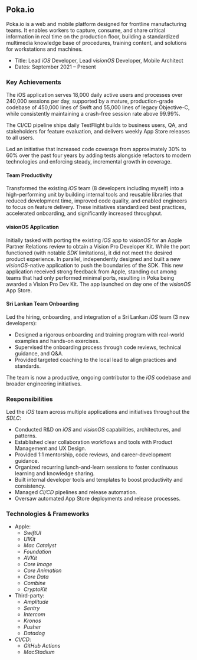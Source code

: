 ## Poka.io

Poka.io is a web and mobile platform designed for frontline manufacturing teams. It enables workers to capture, consume, and share critical information in real time on the production floor, building a standardized multimedia knowledge base of procedures, training content, and solutions for workstations and machines.

- Title: Lead *iOS* Developer, Lead *visionOS* Developer, Mobile Architect
- Dates: September 2021 – Present

### Key Achievements

The iOS application serves 18,000 daily active users and processes over 240,000 sessions per day, supported by a mature, production-grade codebase of 450,000 lines of Swift and 55,000 lines of legacy Objective-C, while consistently maintaining a crash-free session rate above 99.99%.

The CI/CD pipeline ships daily TestFlight builds to business users, QA, and stakeholders for feature evaluation, and delivers weekly App Store releases to all users.

Led an initiative that increased code coverage from approximately 30% to 60% over the past four years by adding tests alongside refactors to modern technologies and enforcing steady, incremental growth in coverage.

#### Team Productivity

Transformed the existing *iOS* team (8 developers including myself) into a high-performing unit by building internal tools and reusable libraries that reduced development time, improved code quality, and enabled engineers to focus on feature delivery. These initiatives standardized best practices, accelerated onboarding, and significantly increased throughput.

#### visionOS Application

Initially tasked with porting the existing *iOS* app to *visionOS* for an Apple Partner Relations review to obtain a Vision Pro Developer Kit. While the port functioned (with notable *SDK* limitations), it did not meet the desired product experience. In parallel, independently designed and built a new *visionOS*-native application to push the boundaries of the SDK. This new application received strong feedback from Apple, standing out among teams that had only performed minimal ports, resulting in Poka being awarded a Vision Pro Dev Kit. The app launched on day one of the *visionOS* App Store.

#### Sri Lankan Team Onboarding

Led the hiring, onboarding, and integration of a Sri Lankan *iOS* team (3 new developers):

- Designed a rigorous onboarding and training program with real-world examples and hands-on exercises.
- Supervised the onboarding process through code reviews, technical guidance, and Q&A.
- Provided targeted coaching to the local lead to align practices and standards.

The team is now a productive, ongoing contributor to the *iOS* codebase and broader engineering initiatives.

### Responsibilities

Led the *iOS* team across multiple applications and initiatives throughout the *SDLC*:

- Conducted R&D on *iOS* and *visionOS* capabilities, architectures, and patterns.
- Established clear collaboration workflows and tools with Product Management and UX Design.
- Provided 1:1 mentorship, code reviews, and career-development guidance.
- Organized recurring lunch-and-learn sessions to foster continuous learning and knowledge sharing.
- Built internal developer tools and templates to boost productivity and consistency.
- Managed *CI/CD* pipelines and release automation.
- Oversaw automated App Store deployments and release processes.

### Technologies & Frameworks

- Apple:
  - *SwiftUI*
  - *UIKit*
  - *Mac Catalyst*
  - *Foundation*
  - *AVKit*
  - *Core Image*
  - *Core Animation*
  - *Core Data*
  - *Combine*
  - *CryptoKit*
- Third-party:
  - *Amplitude*
  - *Sentry*
  - *Intercom*
  - *Kronos*
  - *Pusher*
  - *Datadog*
- *CI/CD*:
  - *GitHub Actions*
  - *MacStadium*
